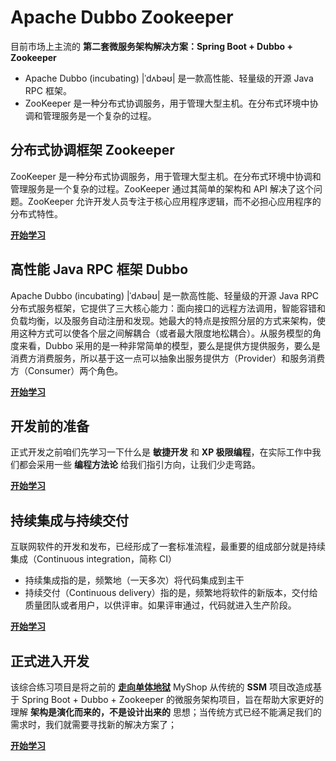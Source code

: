 # Apache Dubbo Zookeeper

目前市场上主流的 **第二套微服务架构解决方案：Spring Boot + Dubbo + Zookeeper**

- Apache Dubbo (incubating) |ˈdʌbəʊ| 是一款高性能、轻量级的开源 Java RPC 框架。
- ZooKeeper 是一种分布式协调服务，用于管理大型主机。在分布式环境中协调和管理服务是一个复杂的过程。

## 分布式协调框架 Zookeeper

ZooKeeper 是一种分布式协调服务，用于管理大型主机。在分布式环境中协调和管理服务是一个复杂的过程。ZooKeeper 通过其简单的架构和 API 解决了这个问题。ZooKeeper 允许开发人员专注于核心应用程序逻辑，而不必担心应用程序的分布式特性。

[**开始学习**](/apache-dubbo-zookeeper/)

## 高性能 Java RPC 框架 Dubbo

Apache Dubbo (incubating) |ˈdʌbəʊ| 是一款高性能、轻量级的开源 Java RPC 分布式服务框架，它提供了三大核心能力：面向接口的远程方法调用，智能容错和负载均衡，以及服务自动注册和发现。她最大的特点是按照分层的方式来架构，使用这种方式可以使各个层之间解耦合（或者最大限度地松耦合）。从服务模型的角度来看，Dubbo 采用的是一种非常简单的模型，要么是提供方提供服务，要么是消费方消费服务，所以基于这一点可以抽象出服务提供方（Provider）和服务消费方（Consumer）两个角色。

[**开始学习**](/apache-dubbo-rpc/)

## 开发前的准备

正式开发之前咱们先学习一下什么是 **敏捷开发** 和 **XP 极限编程**，在实际工作中我们都会采用一些 **编程方法论** 给我们指引方向，让我们少走弯路。

[**开始学习**](/apache-dubbo-prepare/)

## 持续集成与持续交付

互联网软件的开发和发布，已经形成了一套标准流程，最重要的组成部分就是持续集成（Continuous integration，简称 CI）

- 持续集成指的是，频繁地（一天多次）将代码集成到主干
- 持续交付（Continuous delivery）指的是，频繁地将软件的新版本，交付给质量团队或者用户，以供评审。如果评审通过，代码就进入生产阶段。

[**开始学习**](/apache-dubbo-ci/)

## 正式进入开发

该综合练习项目是将之前的 [**走向单体地狱**](/guide/走向单体应用.html#走向单体地狱) MyShop 从传统的 **SSM** 项目改造成基于 Spring Boot + Dubbo + Zookeeper 的微服务架构项目，旨在帮助大家更好的理解 **架构是演化而来的，不是设计出来的** 思想；当传统方式已经不能满足我们的需求时，我们就需要寻找新的解决方案了；

[**开始学习**](/apache-dubbo-codeing/)